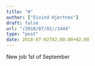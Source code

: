 ```yaml
---
title: "#"
author: ["Eivind Hjertnes"]
draft: false
url: "/2018/07/02//1444"
type: "post"
date: 2018-07-02T02:00:00+02:00
---
```


New job 1st of September
